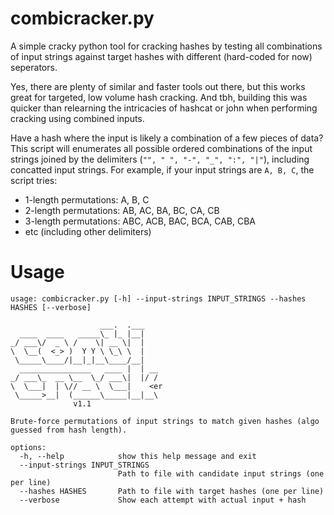 # combicracker.py
A simple cracky python tool for cracking hashes by testing all combinations of input strings against target hashes with different (hard-coded for now) seperators.

Yes, there are plenty of similar and faster tools out there, but this works great for targeted, low volume hash cracking. And tbh, building this was quicker than relearning the intricacies of hashcat or john when performing cracking using combined inputs.

Have a hash where the input is likely a combination of a few pieces of data? This script will enumerates all possible ordered combinations of the input strings joined by the delimiters (`"", " ", "-", "_", ":", "|"`), including concatted input strings. For example, if your input strings are `A, B, C`, the script tries:
- 1-length permutations: A, B, C
- 2-length permutations: AB, AC, BA, BC, CA, CB
- 3-length permutations: ABC, ACB, BAC, BCA, CAB, CBA
- etc (including other delimiters)

# Usage

```
usage: combicracker.py [-h] --input-strings INPUT_STRINGS --hashes HASHES [--verbose]

                    ___.  .___    
  ____  ____   _____\_ |_ |__|   
_/ ___\/  _ \ /    \| __ \|  |   
\  \__(  <_> )  Y Y \ \_\ \  |   
 \_____\____/|__|_|__\____/__|   
  ________________   ____ |  | __
_/ ___\_  __ \__  \_/ ___\|  |/ /
\  \___|  | \// __ \  \___|    <er
 \_____>__|  (______\_____|__|__\
              v1.1

Brute-force permutations of input strings to match given hashes (algo guessed from hash length).

options:
  -h, --help            show this help message and exit
  --input-strings INPUT_STRINGS
                        Path to file with candidate input strings (one per line)
  --hashes HASHES       Path to file with target hashes (one per line)
  --verbose             Show each attempt with actual input + hash
                                           
```
